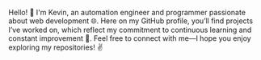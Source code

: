 Hello! 👋 I'm Kevin, an automation engineer and programmer passionate about web development 🌐. Here on my GitHub profile, you’ll find projects I’ve worked on, which reflect my commitment to continuous learning and constant improvement 🚀. Feel free to connect with me—I hope you enjoy exploring my repositories! ✌️

<!--
**Kevin-Garcia-01/Kevin-Garcia-01** is a ✨ _special_ ✨ repository because its `README.md` (this file) appears on your GitHub profile.

Here are some ideas to get you started:

- 🔭 I’m currently working on ...
- 🌱 I’m currently learning ...
- 👯 I’m looking to collaborate on ...
- 🤔 I’m looking for help with ...
- 💬 Ask me about ...
- 📫 How to reach me: ...
- 😄 Pronouns: ...
- ⚡ Fun fact: ...
-->

